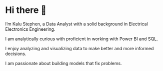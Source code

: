 # Hi there 👋

I’m Kalu Stephen, a Data Analyst with a solid background in Electrical Electronics Engineering.

I am analytically curious with proficient in working with Power BI and SQL.

I enjoy analyzing and visualizing data to make better and more informed decisions.

I am passionate about building models that fix problems.
